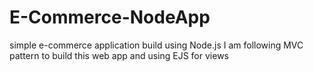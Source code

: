 # E-Commerce-NodeApp

simple e-commerce application build using Node.js
I am following MVC pattern to build this web app and using EJS for views
